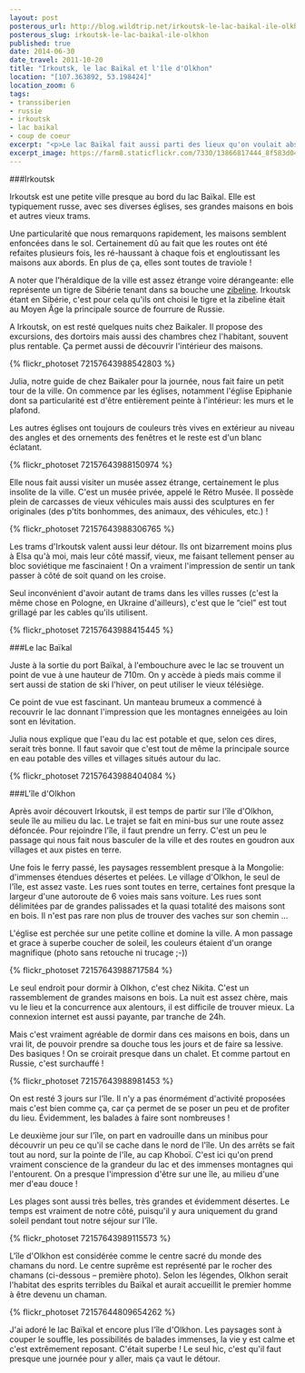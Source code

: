 ```yaml
---
layout: post
posterous_url: http://blog.wildtrip.net/irkoutsk-le-lac-baikal-ile-olkhon
posterous_slug: irkoutsk-le-lac-baikal-ile-olkhon
published: true
date: 2014-06-30
date_travel: 2011-10-20
title: "Irkoutsk, le lac Baïkal et l'île d'Olkhon"
location: "[107.363892, 53.198424]"
location_zoom: 6
tags:
- transsiberien
- russie
- irkoutsk
- lac baikal
- coup de coeur
excerpt: "<p>Le lac Baïkal fait aussi parti des lieux qu'on voulait absolument visiter. Le plus grand lac du monde est vraiment magnifique à voir. Et quand on a découvert qu'il y avait une grande île au milieu du lac, l'île d'Olkhon, on n'a pas pu résisté à y passer plusieurs jours. Une merveille ! Un arrêt obligatoire du Transsibérien.</p>"
excerpt_image: https://farm8.staticflickr.com/7330/13866817444_8f583d045a_c.jpg
---
```


###Irkoutsk

Irkoutsk est une petite ville presque au bord du lac Baïkal. Elle est typiquement russe, avec ses diverses églises, ses grandes maisons en bois et autres vieux trams.

Une particularité que nous remarquons rapidement, les maisons semblent enfoncées dans le sol. Certainement dû au fait que les routes ont été refaites plusieurs fois, les ré-haussant à chaque fois et engloutissant les maisons aux abords. En plus de ça, elles sont toutes de traviole !

A noter que l'héraldique de la ville est assez étrange voire dérangeante: elle représente un tigre de Sibérie tenant dans sa bouche une [zibeline](http://fr.wikipedia.org/wiki/Zibeline). Irkoutsk étant en Sibérie, c'est pour cela qu'ils ont choisi le tigre et la zibeline était au Moyen Âge la principale source de fourrure de Russie.

A Irkoutsk, on est resté quelques nuits chez Baikaler. Il propose des excursions, des dortoirs mais aussi des chambres chez l'habitant, souvent plus rentable. Ça permet aussi de découvrir l'intérieur des maisons.

{% flickr_photoset 72157643988542803 %}

Julia, notre guide de chez Baikaler pour la journée, nous fait faire un petit tour de la ville. On commence par les églises, notamment l'église Epiphanie dont sa particularité est d'être entièrement peinte à l'intérieur: les murs et le plafond.

Les autres églises ont toujours de couleurs très vives en extérieur au niveau des angles et des ornements des fenêtres et le reste est d'un blanc éclatant.

{% flickr_photoset 72157643988150974 %}

Elle nous fait aussi visiter un musée assez étrange, certainement le plus insolite de la ville. C'est un musée privée, appelé le Rétro Musée. Il possède plein de carcasses de vieux véhicules mais aussi des sculptures en fer originales (des p'tits bonhommes, des animaux, des véhicules, etc.) !

{% flickr_photoset 72157643988306765 %}

Les trams d'Irkoutsk valent aussi leur détour. Ils ont bizarrement moins plus à Elsa qu'à moi, mais leur côté massif, vieux, me faisant tellement penser au bloc soviétique me fascinaient ! On a vraiment l'impression de sentir un tank passer à côté de soit quand on les croise.

Seul inconvénient d'avoir autant de trams dans les villes russes (c'est la même chose en Pologne, en Ukraine d'ailleurs), c'est que le “ciel” est tout grillagé par les cables qu'ils utilisent.

{% flickr_photoset 72157643988415445 %}

###Le lac Baïkal

Juste à la sortie du port Baïkal, à l'embouchure avec le lac se trouvent un point de vue à une hauteur de 710m. On y accède à pieds mais comme il sert aussi de station de ski l'hiver, on peut utiliser le vieux télésiège.

Ce point de vue est fascinant. Un manteau brumeux a commencé à recouvrir le lac donnant l'impression que les montagnes enneigées au loin sont en lévitation.

Julia nous explique que l'eau du lac est potable et que, selon ces dires, serait très bonne. Il faut savoir que c'est tout de même la principale source en eau potable des villes et villages situés autour du lac.

{% flickr_photoset 72157643988404084 %}

###L'île d'Olkhon

Après avoir découvert Irkoutsk, il est temps de partir sur l'île d'Olkhon, seule île au milieu du lac. Le trajet se fait en mini-bus sur une route assez défoncée. Pour rejoindre l'île, il faut prendre un ferry. C'est un peu le passage qui nous fait nous basculer de la ville et des routes en goudron aux villages et aux pistes en terre.

Une fois le ferry passé, les paysages ressemblent presque à la Mongolie: d'immenses étendues désertes et pelées. Le village d'Olkhon, le seul de l'île, est assez vaste. Les rues sont toutes en terre, certaines font presque la largeur d'une autoroute de 6 voies mais sans voiture. Les rues sont délimitées par de grandes palissades et la quasi totalité des maisons sont en bois. Il n'est pas rare non plus de trouver des vaches sur son chemin ...

L'église est perchée sur une petite colline et domine la ville. A mon passage et grace à superbe coucher de soleil, les couleurs étaient d'un orange magnifique (photo sans retouche ni trucage ;-))

{% flickr_photoset 72157643988717584 %}

Le seul endroit pour dormir à Olkhon, c'est chez Nikita. C'est un rassemblement de grandes maisons en bois. La nuit est assez chère, mais vu le lieu et la concurrence aux alentours, il est difficile de trouver mieux. La connexion internet est aussi payante, par tranche de 24h.

Mais c'est vraiment agréable de dormir dans ces maisons en bois, dans un vrai lit, de pouvoir prendre sa douche tous les jours et de faire sa lessive. Des basiques ! On se croirait presque dans un chalet. Et comme partout en Russie, c'est surchauffé !

{% flickr_photoset 72157643988981453 %}

On est resté 3 jours sur l'île. Il n'y a pas énormément d'activité proposées mais c'est bien comme ça, car ça permet de se poser un peu et de profiter du lieu. Évidemment, les balades à faire sont nombreuses !

Le deuxième jour sur l'île, on part en vadrouille dans un minibus pour découvrir un peu ce qu'il se cache dans le nord de l'île. Un des arrêts se fait tout au nord, sur la pointe de l'île, au cap Khoboï. C'est ici qu'on prend vraiment conscience de la grandeur du lac et des immenses montagnes qui l'entourent. On a presque l'impression d'être sur une île, au milieu d'une mer d'eau douce !

Les plages sont aussi très belles, très grandes et évidemment désertes. Le temps est vraiment de notre côté, puisqu'il y aura uniquement du grand soleil pendant tout notre séjour sur l'île.

{% flickr_photoset 72157643989115573 %}

L'île d'Olkhon est considérée comme le centre sacré du monde des chamans du nord. Le centre suprême est représenté par le rocher des chamans (ci-dessous – première photo). Selon les légendes, Olkhon serait l'habitat des esprits terribles du Baïkal et aurait accueillit le premier homme à être devenu un chaman.

{% flickr_photoset 72157644809654262 %}

J'ai adoré le lac Baïkal et encore plus l'île d'Olkhon. Les paysages sont à couper le souffle, les possibilités de balades immenses, la vie y est calme et c'est extrêmement reposant. C'était superbe ! Le seul hic, c'est qu'il faut presque une journée pour y aller, mais ça vaut le détour.
